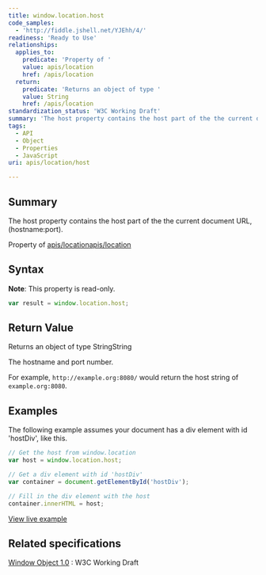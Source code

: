 ```yaml
---
title: window.location.host
code_samples:
  - 'http://fiddle.jshell.net/YJEhh/4/'
readiness: 'Ready to Use'
relationships:
  applies_to:
    predicate: 'Property of '
    value: apis/location
    href: /apis/location
  return:
    predicate: 'Returns an object of type '
    value: String
    href: /apis/location
standardization_status: 'W3C Working Draft'
summary: 'The host property contains the host part of the the current document URL, (hostname:port).'
tags:
  - API
  - Object
  - Properties
  - JavaScript
uri: apis/location/host

---
```

## Summary

The host property contains the host part of the the current document URL, (hostname:port).

Property of [apis/location](/apis/location)[apis/location](/apis/location)

## Syntax

**Note**: This property is read-only.

``` js
var result = window.location.host;
```

## Return Value

Returns an object of type StringString

The hostname and port number.

For example, `http://example.org:8080/` would return the host string of `example.org:8080`.

## Examples

The following example assumes your document has a div element with id 'hostDiv', like this.

``` js
// Get the host from window.location
var host = window.location.host;

// Get a div element with id 'hostDiv'
var container = document.getElementById('hostDiv');

// Fill in the div element with the host
container.innerHTML = host;
```

[View live example](http://fiddle.jshell.net/YJEhh/4/)

## Related specifications

[Window Object 1.0](http://www.w3.org/TR/Window/)
:   W3C Working Draft
